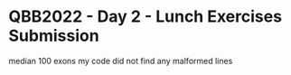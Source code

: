  # QBB2022 - Day 2 - Lunch Exercises Submission
 
 median 100 exons 
 my code did not find any malformed lines
